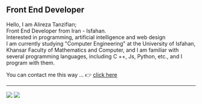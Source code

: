 <h2>Front End Developer</h2>

<p>Hello, I am Alireza Tanzifian;<br>
Front End Developer from Iran - Isfahan.<br>
Interested in programming, artificial intelligence and web design<br>
I am currently studying "Computer Engineering" at the University of Isfahan, Khansar Faculty of Mathematics and Computer, and I am familiar with several programming languages, including C ++, Js, Python, etc., and I program with them.</p>
<p>You can contact me this way ... 👉 <a href="https://zil.ink/alirezatanzifian/" target="_blank">click here</a></p>
<hr>
<img align="center" src="https://github-readme-stats.vercel.app/api/?username=alirezatanzifian&show_icons=true&theme=tokyonight"/>
<img align="center" src="https://github-readme-stats.vercel.app/api/top-langs/?username=alirezatanzifian&theme=tokyonight"/>
